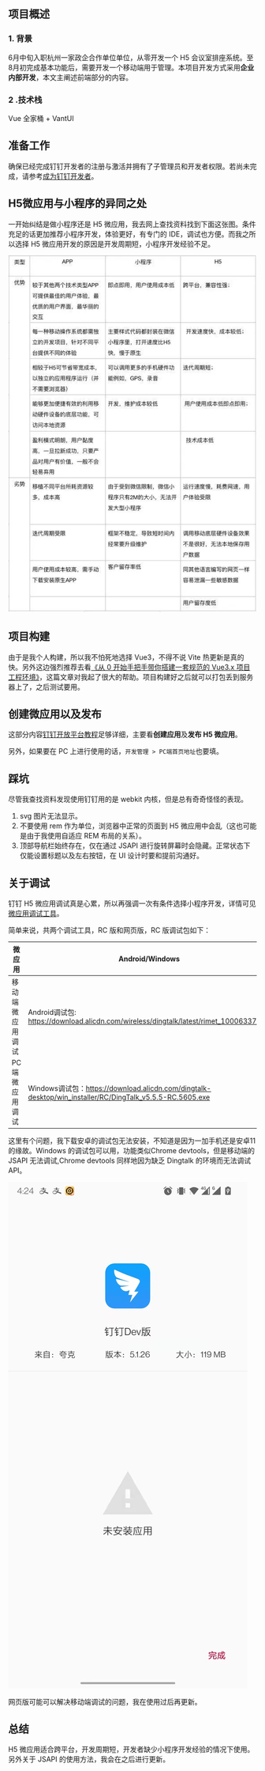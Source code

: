 ## 项目概述

### 1.  背景

6月中旬入职杭州一家政企合作单位单位，从零开发一个 H5 会议室排座系统。至8月初完成基本功能后，需要开发一个移动端用于管理。本项目开发方式采用**企业内部开发**，本文主阐述前端部分的内容。

### 2 .技术栈

Vue 全家桶 + VantUI 

## 准备工作

确保已经完成钉钉开发者的注册与激活并拥有了子管理员和开发者权限。若尚未完成，请参考[成为钉钉开发者](https://developers.dingtalk.com/document/app/become-a-dingtalk-developer#topic-2024337)。

## H5微应用与小程序的异同之处

一开始纠结是做小程序还是 H5 微应用，我去网上查找资料找到下面这张图。条件充足的话更加推荐小程序开发，体验更好，有专门的 IDE，调试也方便。而我之所以选择 H5 微应用开发的原因是开发周期短，小程序开发经验不足。

![APP、小程序、H5 三者比较](https://raw.githubusercontent.com/ivestszheng/images-store/master/img/20210922150619.png)

## 项目构建

由于是我个人构建，所以我不怕死地选择 Vue3，不得不说 Vite 热更新是真的快。另外这边强烈推荐去看[《从 0 开始手把手带你搭建一套规范的 Vue3.x 项目工程环境》](https://juejin.cn/post/6951649464637636622)，这篇文章对我起了很大的帮助。项目构建好之后就可以打包丢到服务器上了，之后测试要用。

## 创建微应用以及发布

这部分内容[钉钉开放平台教程](https://developers.dingtalk.com/document/tutorial/develop-h5-micro-applications?spm=ding_open_doc.21783679.J_5712166950.3.3de54ce9E2WTeh)足够详细，主要看**创建应用**及**发布 H5 微应用**。

另外，如果要在 PC 上进行使用的话，`开发管理 > PC端首页地址`也要填。

## 踩坑

尽管我查找资料发现使用钉钉用的是 webkit 内核，但是总有奇奇怪怪的表现。

1. svg 图片无法显示。
2. 不要使用 rem 作为单位，浏览器中正常的页面到 H5 微应用中会乱（这也可能是由于我使用自适应 REM 布局的关系）。
3. 顶部导航栏始终存在，仅在通过 JSAPI 进行旋转屏幕时会隐藏。正常状态下仅能设置标题以及左右按钮，在 UI 设计时要和提前沟通好。

## 关于调试

钉钉 H5 微应用调试真是心累，所以再强调一次有条件选择小程序开发，详情可见[微应用调试工具](https://developers.dingtalk.com/document/resourcedownload/h5-debug)。

简单来说，共两个调试工具，RC 版和网页版，RC 版调试包如下：

| 微应用           | Android/Windows                                              | iOS/Mac |
| ---------------- | ------------------------------------------------------------ | ------- |
| 移动端微应用调试 | Android调试包: https://download.alicdn.com/wireless/dingtalk/latest/rimet_10006337.apk | 暂无    |
| PC端微应用调试   | Windows调试包：https://download.alicdn.com/dingtalk-desktop/win_installer/RC/DingTalk_v5.5.5-RC.5605.exe | 暂无    |

这里有个问题，我下载安卓的调试包无法安装，不知道是因为一加手机还是安卓11的缘故。Windows 的调试包可以用，功能类似Chrome devtools，但是移动端的 JSAPI 无法调试,Chrome devtools 同样地因为缺乏 Dingtalk 的环境而无法调试 API。

![RC 安卓版安装失败](https://raw.githubusercontent.com/ivestszheng/images-store/master/img/20210922162432.jpg)

网页版可能可以解决移动端调试的问题，我在使用过后再更新。

## 总结

H5 微应用适合跨平台，开发周期短，开发者缺少小程序开发经验的情况下使用。另外关于 JSAPI 的使用方法，我会在之后进行更新。